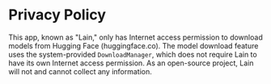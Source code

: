 # Privacy Policy

This app, known as "Lain," only has Internet access permission to download models from Hugging Face (huggingface.co). The model download feature uses the system-provided `DownloadManager`, which does not require Lain to have its own Internet access permission. As an open-source project, Lain will not and cannot collect any information.